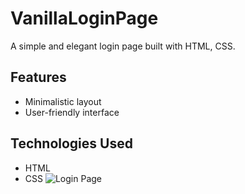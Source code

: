 # VanillaLoginPage

A simple and elegant login page built with HTML, CSS.

## Features

- Minimalistic layout
- User-friendly interface

## Technologies Used

- HTML
- CSS
![Login Page](https://i.ibb.co/KymtHsZ/screencapture-localhost-5173-2024-10-18-12-19-42.png)
